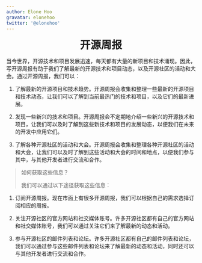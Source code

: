 ```yaml
---
author: Elone Hoo
gravatar: elonehoo
twitter: '@elonehoo'
---
```


<h1 align="center" style="margin:0;">开源周报</h1>

<script setup>
import Author from '@theme/components/Author.vue'
import AuthorGrop from '@theme/components/AuthorGrop.vue'
</script>

<AuthorGrop>
  <Author />
</AuthorGrop>

当今世界，开源技术和项目发展迅速，每天都有大量的新项目和技术涌现。因此，写开源周报有助于我们了解最新的开源技术和项目动态，以及开源社区的活动和大会。通过开源周报，我们可以：

1. 了解最新的开源项目和技术趋势。开源周报会收集和整理一些最新的开源项目和技术动态，让我们可以了解到当前最热门的技术和项目，以及它们的最新进展。

2. 发现一些新兴的技术和项目。开源周报会不定期地介绍一些新兴的开源技术和项目，让我们可以及时了解到这些新技术和项目的发展动态，以便我们在未来的开发中应用它们。

3. 了解各种开源社区的活动和大会。开源周报会收集和整理各种开源社区的活动和大会，让我们可以及时了解到这些活动和大会的时间和地点，以便我们参与其中，与其他开发者进行交流和合作。

> 如何获取这些信息？
>
> 我们可以通过以下途径获取这些信息：

1. 订阅开源周报。现在市面上有很多开源周报，我们可以根据自己的需求选择订阅相应的周报。

2. 关注开源社区的官方网站和社交媒体账号。许多开源社区都有自己的官方网站和社交媒体账号，我们可以通过关注它们来了解最新的动态和活动。

3. 参与开源社区的邮件列表和论坛。许多开源社区都有自己的邮件列表和论坛，我们可以通过参与这些邮件列表和论坛来了解最新的动态和活动，同时还可以与其他开发者进行交流和合作。
